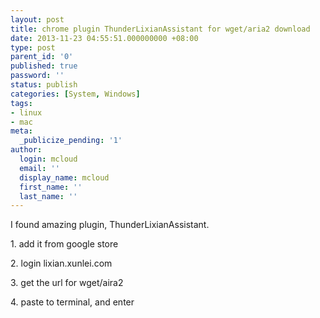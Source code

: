 ```yaml
---
layout: post
title: chrome plugin ThunderLixianAssistant for wget/aria2 download
date: 2013-11-23 04:55:51.000000000 +08:00
type: post
parent_id: '0'
published: true
password: ''
status: publish
categories: [System, Windows]
tags:
- linux
- mac
meta:
  _publicize_pending: '1'
author:
  login: mcloud
  email: ''
  display_name: mcloud
  first_name: ''
  last_name: ''
---
```

<p>I found amazing plugin, ThunderLixianAssistant.</p>
<p>1. add it from google store</p>
<p>2. login lixian.xunlei.com</p>
<p>3. get the url for wget/aira2</p>
<p>4. paste to terminal, and enter</p>
